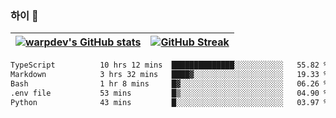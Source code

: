 
### 하이 👋
[![warpdev's GitHub stats](https://github-readme-stats.vercel.app/api?username=warpdev&show_icons=true&theme=vue-dark)](#) |[![GitHub Streak](https://github-readme-streak-stats.herokuapp.com/?user=warpdev&theme=dark)](#)
--- | --- |
<!--START_SECTION:waka-->

```txt
TypeScript          10 hrs 12 mins  ██████████████░░░░░░░░░░░   55.82 %
Markdown            3 hrs 32 mins   ████▓░░░░░░░░░░░░░░░░░░░░   19.33 %
Bash                1 hr 8 mins     █▓░░░░░░░░░░░░░░░░░░░░░░░   06.26 %
.env file           53 mins         █▒░░░░░░░░░░░░░░░░░░░░░░░   04.90 %
Python              43 mins         █░░░░░░░░░░░░░░░░░░░░░░░░   03.97 %
```

<!--END_SECTION:waka-->

<!--
**warpdev/warpdev** is a ✨ _special_ ✨ repository because its `README.md` (this file) appears on your GitHub profile.

Here are some ideas to get you started:

- 🔭 I’m currently working on ...
- 🌱 I’m currently learning ...
- 👯 I’m looking to collaborate on ...
- 🤔 I’m looking for help with ...
- 💬 Ask me about ...
- 📫 How to reach me: ...
- 😄 Pronouns: ...
- ⚡ Fun fact: ...
-->
